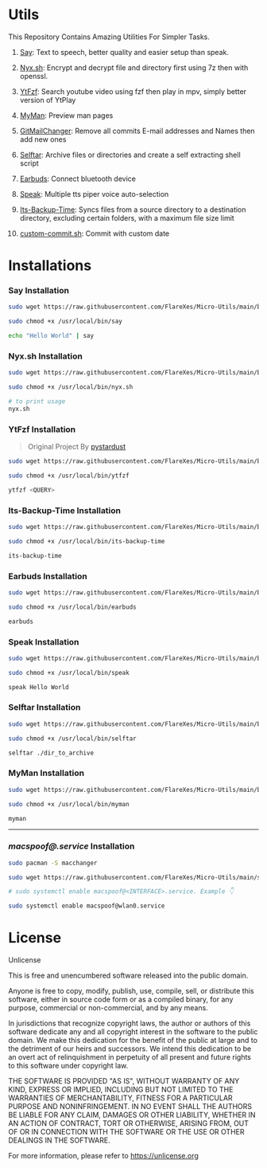 # Utils
This Repository Contains Amazing Utilities For Simpler Tasks.

1. [Say](https://github.com/FlareXes/Micro-Utils/blob/main/bin/say): Text to speech, better quality and easier setup than speak.

2. [Nyx.sh](https://github.com/FlareXes/Micro-Utils/blob/main/bin/nyx.sh): Encrypt and decrypt file and directory first using 7z then with openssl.

3. [YtFzf](https://github.com/FlareXes/Micro-Utils/blob/main/bin/ytfzf): Search youtube video using fzf then play in mpv, simply better version of YtPlay

4. [MyMan](https://github.com/FlareXes/Micro-Utils/blob/main/bin/myman): Preview man pages

5. [GitMailChanger](https://github.com/FlareXes/Micro-Utils/blob/main/bin/gitmailchanger): Remove all commits E-mail addresses and Names then add new ones

6. [Selftar](https://github.com/FlareXes/Micro-Utils/blob/main/bin/selftar): Archive files or directories and create a self extracting shell script

7. [Earbuds](https://github.com/FlareXes/Micro-Utils/blob/main/bin/earbuds): Connect bluetooth device

8. [Speak](https://github.com/FlareXes/Micro-Utils/blob/main/bin/speak): Multiple tts piper voice auto-selection

9. [Its-Backup-Time](https://github.com/FlareXes/Micro-Utils/blob/main/bin/its-backup-time): Syncs files from a source directory to a destination directory, excluding certain folders, with a maximum file size limit

10. [custom-commit.sh](https://github.com/FlareXes/Micro-Utils/blob/main/bin/custom-commit.sh): Commit with custom date

# Installations

### Say Installation

```bash
sudo wget https://raw.githubusercontent.com/FlareXes/Micro-Utils/main/bin/say -O /usr/local/bin/say

sudo chmod +x /usr/local/bin/say

echo "Hello World" | say
```

### Nyx.sh Installation

```bash
sudo wget https://raw.githubusercontent.com/FlareXes/Micro-Utils/main/bin/nyx.sh -O /usr/local/bin/nyx.sh

sudo chmod +x /usr/local/bin/nyx.sh

# to print usage
nyx.sh
```

### YtFzf Installation

> Original Project By [pystardust](https://github.com/pystardust/ytfzf)

```bash
sudo wget https://raw.githubusercontent.com/FlareXes/Micro-Utils/main/bin/ytfzf -O /usr/local/bin/ytfzf

sudo chmod +x /usr/local/bin/ytfzf

ytfzf <QUERY>
```

### Its-Backup-Time Installation

```bash
sudo wget https://raw.githubusercontent.com/FlareXes/Micro-Utils/main/bin/its-backup-time -O /usr/local/bin/its-backup-time

sudo chmod +x /usr/local/bin/its-backup-time

its-backup-time
```

### Earbuds Installation

```bash
sudo wget https://raw.githubusercontent.com/FlareXes/Micro-Utils/main/bin/earbuds -O /usr/local/bin/earbuds

sudo chmod +x /usr/local/bin/earbuds

earbuds
```

### Speak Installation

```bash
sudo wget https://raw.githubusercontent.com/FlareXes/Micro-Utils/main/bin/speak -O /usr/local/bin/speak

sudo chmod +x /usr/local/bin/speak

speak Hello World
```

### Selftar Installation

```bash
sudo wget https://raw.githubusercontent.com/FlareXes/Micro-Utils/main/bin/selftar -O /usr/local/bin/selftar

sudo chmod +x /usr/local/bin/selftar

selftar ./dir_to_archive
```

### MyMan Installation

```bash
sudo wget https://raw.githubusercontent.com/FlareXes/Micro-Utils/main/bin/myman -O /usr/local/bin/myman

sudo chmod +x /usr/local/bin/myman

myman
```

---

### ***macspoof@.service*** Installation

```bash
sudo pacman -S macchanger

sudo wget https://raw.githubusercontent.com/FlareXes/Micro-Utils/main/systemd-unit/macspoof@.service -O /etc/systemd/system/macspoof@.service

# sudo systemctl enable macspoof@<INTERFACE>.service. Example 👇

sudo systemctl enable macspoof@wlan0.service
```


# License
Unlicense

This is free and unencumbered software released into the public domain.

Anyone is free to copy, modify, publish, use, compile, sell, or
distribute this software, either in source code form or as a compiled
binary, for any purpose, commercial or non-commercial, and by any
means.

In jurisdictions that recognize copyright laws, the author or authors
of this software dedicate any and all copyright interest in the
software to the public domain. We make this dedication for the benefit
of the public at large and to the detriment of our heirs and
successors. We intend this dedication to be an overt act of
relinquishment in perpetuity of all present and future rights to this
software under copyright law.

THE SOFTWARE IS PROVIDED "AS IS", WITHOUT WARRANTY OF ANY KIND,
EXPRESS OR IMPLIED, INCLUDING BUT NOT LIMITED TO THE WARRANTIES OF
MERCHANTABILITY, FITNESS FOR A PARTICULAR PURPOSE AND NONINFRINGEMENT.
IN NO EVENT SHALL THE AUTHORS BE LIABLE FOR ANY CLAIM, DAMAGES OR
OTHER LIABILITY, WHETHER IN AN ACTION OF CONTRACT, TORT OR OTHERWISE,
ARISING FROM, OUT OF OR IN CONNECTION WITH THE SOFTWARE OR THE USE OR
OTHER DEALINGS IN THE SOFTWARE.

For more information, please refer to <https://unlicense.org>
